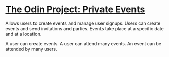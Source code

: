 # [The Odin Project: Private Events](https://www.theodinproject.com/courses/ruby-on-rails/lessons/associations?ref=lnav#project-2-private-events)

Allows users to create events and manage user signups. Users can create events and send invitations and parties. Events take place at a specific date and at a location.

A user can create events. A user can attend many events. An event can be attended by many users.
